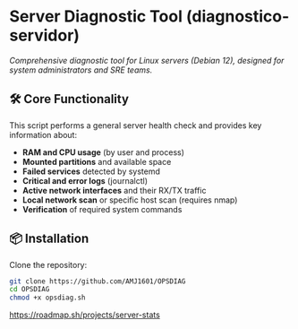 # Server Diagnostic Tool (diagnostico-servidor)  
*Comprehensive diagnostic tool for Linux servers (Debian 12), designed for system administrators and SRE teams.*

## 🛠️ Core Functionality  
This script performs a general server health check and provides key information about:  

- **RAM and CPU usage** (by user and process)  
- **Mounted partitions** and available space  
- **Failed services** detected by systemd  
- **Critical and error logs** (journalctl)  
- **Active network interfaces** and their RX/TX traffic  
- **Local network scan** or specific host scan (requires nmap)  
- **Verification** of required system commands  

## 📦 Installation  
Clone the repository:
```bash
git clone https://github.com/AMJ1601/OPSDIAG
cd OPSDIAG
chmod +x opsdiag.sh
```
https://roadmap.sh/projects/server-stats
